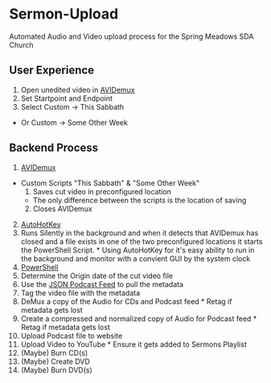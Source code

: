 # Sermon-Upload
Automated Audio and Video upload process for the Spring Meadows SDA Church

## User Experience
1. Open unedited video in [AVIDemux](http://avidemux.sourceforge.net/)
2. Set Startpoint and Endpoint
3. Select Custom -> This Sabbath
  * Or Custom -> Some Other Week

## Backend Process
1. [AVIDemux](http://www.avidemux.org/admWiki/doku.php?id=using:scripting)
  * Custom Scripts "This Sabbath" & "Some Other Week"
    1. Saves cut video in preconfigured location
      * The only difference between the scripts is the location of saving
    2. Closes AVIDemux
2. [AutoHotKey](http://ahkscript.org/)
  1. Runs Silently in the background and when it detects that AVIDemux has closed and a file exists in one of the two preconfigured locations it starts the PowerShell Script.
    * Using AutoHotKey for it's easy ability to run in the background and monitor with a convient GUI by the system clock
3. [PowerShell](http://microsoft.com/powershell)
  1. Determine the Origin date of the cut video file
  2. Use the [JSON Podcast Feed](http://www.springmeadows.org/article/400) to pull the metadata
  3. Tag the video file with the metadata
  4. DeMux a copy of the Audio for CDs and Podcast feed
    * Retag if metadata gets lost
  5. Create a compressed and normalized copy of Audio for Podcast feed
    * Retag if metadata gets lost
  6. Upload Podcast file to website
  7. Upload Video to YouTube
    * Ensure it gets added to Sermons Playlist
  8. (Maybe) Burn CD(s)
  9. (Maybe) Create DVD
  10. (Maybe) Burn DVD(s)
